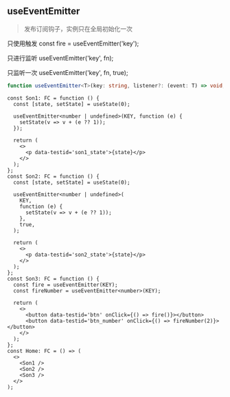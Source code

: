## useEventEmitter

> 发布订阅钩子，实例只在全局初始化一次

只使用触发 const fire = useEventEmitter('key');

只进行监听 useEventEmitter('key', fn);

只监听一次 useEventEmitter('key', fn, true);

```typescript
function useEventEmitter<T>(key: string, listener?: (event: T) => void, once?: boolean): (args?: T | undefined) => void;
```

```tsx
const Son1: FC = function () {
  const [state, setState] = useState(0);

  useEventEmitter<number | undefined>(KEY, function (e) {
    setState(v => v + (e ?? 1));
  });

  return (
    <>
      <p data-testid='son1_state'>{state}</p>
    </>
  );
};
const Son2: FC = function () {
  const [state, setState] = useState(0);

  useEventEmitter<number | undefined>(
    KEY,
    function (e) {
      setState(v => v + (e ?? 1));
    },
    true,
  );

  return (
    <>
      <p data-testid='son2_state'>{state}</p>
    </>
  );
};
const Son3: FC = function () {
  const fire = useEventEmitter(KEY);
  const fireNumber = useEventEmitter<number>(KEY);

  return (
    <>
      <button data-testid='btn' onClick={() => fire()}></button>
      <button data-testid='btn_number' onClick={() => fireNumber(2)}></button>
    </>
  );
};
const Home: FC = () => (
  <>
    <Son1 />
    <Son2 />
    <Son3 />
  </>
);
```
